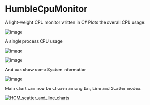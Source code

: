 # HumbleCpuMonitor
A light-weight CPU monitor written in C#
Plots the overall CPU usage:

![image](https://user-images.githubusercontent.com/7286466/183282505-2f612eae-6f48-4a0e-864a-531db4616fd1.png)

A single process CPU usage

![image](https://user-images.githubusercontent.com/7286466/183282520-f3229dac-edb5-4e4d-816e-248cda7c6dce.png)

![image](https://user-images.githubusercontent.com/7286466/183282516-0c822224-40f5-4e5c-bce4-420346da2748.png)

And can show some System Information

![image](https://user-images.githubusercontent.com/7286466/183282539-74584732-c6c2-4c0f-ac5e-e04264135955.png)

Main chart can now be chosen among Bar, Line and Scatter modes:

![HCM_scatter_and_line_charts](https://github.com/SiMoStro/HumbleCpuMonitor/assets/7286466/d1f73f76-37a9-423c-9025-368a6a2c65a5)
